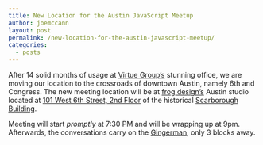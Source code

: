 ```yaml
---
title: New Location for the Austin JavaScript Meetup
author: joemccann
layout: post
permalink: /new-location-for-the-austin-javascript-meetup/
categories:
  - posts
---
```

After 14 solid months of usage at [Virtue Group&#8217;s][1] stunning office, we are moving our location to the crossroads of downtown Austin, namely 6th and Congress. The new meeting location will be at [frog design&#8217;s][2] Austin studio located at [101 West 6th Street, 2nd Floor][3] of the historical [Scarborough Building][4].

Meeting will start *promptly* at 7:30 PM and will be wrapping up at 9pm. Afterwards, the conversations carry on the [Gingerman][5], only 3 blocks away.

 [1]: http://www.virtuegroup.net/
 [2]: http://www.frogdesign.com
 [3]: http://maps.google.com/maps?oe=UTF-8&#038;hl=en&#038;q=101+west+6th+street+austin+tx&#038;client=qsb-mac&#038;ie=UTF8&#038;hq=&#038;hnear=101+W+6th+St,+Austin,+Travis,+Texas+78701&#038;gl=us&#038;ei=eD07TI_BMoWKlwfBzpzVBw&#038;ved=0CBMQ8gEwAA&#038;z=16
 [4]: http://www.austinpostcard.com/shistory.htm
 [5]: http://gingermanpub.com/
